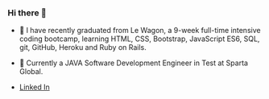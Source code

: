 ### Hi there 👋

- 🌱 I have recently graduated from Le Wagon, a 9-week full-time intensive coding bootcamp, learning HTML, CSS, Bootstrap, JavaScript ES6, SQL, git, GitHub, Heroku and Ruby on Rails.
- :space_invader: Currently a JAVA Software Development Engineer in Test at Sparta Global.

- [Linked In](https://www.linkedin.com/in/ashton-charge/)
